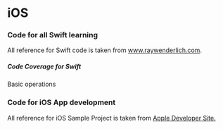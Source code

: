# iOS
### Code for all Swift learning
All reference for Swift code is taken from <a href="https://www.raywenderlich.com/143771/swift-tutorial-part-1-expressions-variables-constants">www.raywenderlich.com</a>. 

##### Code Coverage for Swift
Basic operations

### Code for iOS App development
All reference for iOS Sample Project is taken from <a href="https://developer.apple.com/library/content/referencelibrary/GettingStarted/DevelopiOSAppsSwift/index.html">Apple Developer Site.</a>
